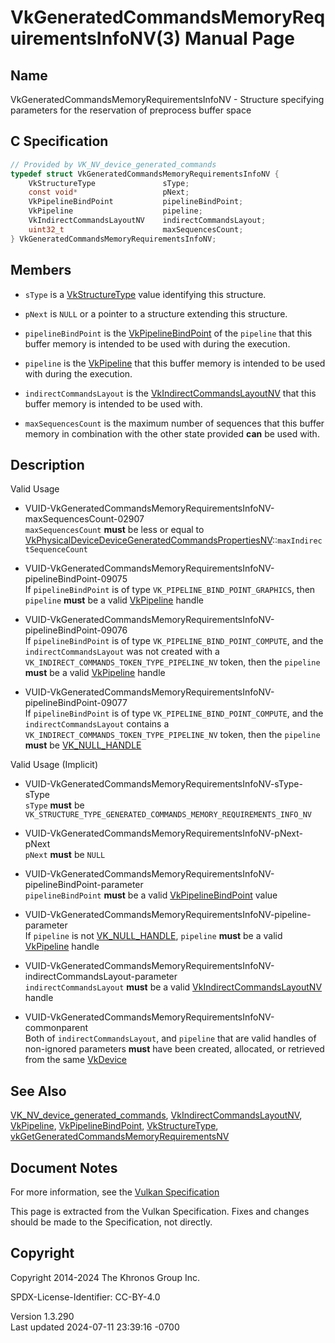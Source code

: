 # VkGeneratedCommandsMemoryRequirementsInfoNV(3) Manual Page

## Name

VkGeneratedCommandsMemoryRequirementsInfoNV - Structure specifying
parameters for the reservation of preprocess buffer space



## <a href="#_c_specification" class="anchor"></a>C Specification

``` c
// Provided by VK_NV_device_generated_commands
typedef struct VkGeneratedCommandsMemoryRequirementsInfoNV {
    VkStructureType               sType;
    const void*                   pNext;
    VkPipelineBindPoint           pipelineBindPoint;
    VkPipeline                    pipeline;
    VkIndirectCommandsLayoutNV    indirectCommandsLayout;
    uint32_t                      maxSequencesCount;
} VkGeneratedCommandsMemoryRequirementsInfoNV;
```

## <a href="#_members" class="anchor"></a>Members

- `sType` is a [VkStructureType](https://registry.khronos.org/vulkan/specs/1.3-extensions/man/html/VkStructureType.html) value identifying
  this structure.

- `pNext` is `NULL` or a pointer to a structure extending this
  structure.

- `pipelineBindPoint` is the
  [VkPipelineBindPoint](https://registry.khronos.org/vulkan/specs/1.3-extensions/man/html/VkPipelineBindPoint.html) of the `pipeline` that
  this buffer memory is intended to be used with during the execution.

- `pipeline` is the [VkPipeline](https://registry.khronos.org/vulkan/specs/1.3-extensions/man/html/VkPipeline.html) that this buffer
  memory is intended to be used with during the execution.

- `indirectCommandsLayout` is the
  [VkIndirectCommandsLayoutNV](https://registry.khronos.org/vulkan/specs/1.3-extensions/man/html/VkIndirectCommandsLayoutNV.html) that
  this buffer memory is intended to be used with.

- `maxSequencesCount` is the maximum number of sequences that this
  buffer memory in combination with the other state provided **can** be
  used with.

## <a href="#_description" class="anchor"></a>Description

Valid Usage

- <a
  href="#VUID-VkGeneratedCommandsMemoryRequirementsInfoNV-maxSequencesCount-02907"
  id="VUID-VkGeneratedCommandsMemoryRequirementsInfoNV-maxSequencesCount-02907"></a>
  VUID-VkGeneratedCommandsMemoryRequirementsInfoNV-maxSequencesCount-02907  
  `maxSequencesCount` **must** be less or equal to
  [VkPhysicalDeviceDeviceGeneratedCommandsPropertiesNV](https://registry.khronos.org/vulkan/specs/1.3-extensions/man/html/VkPhysicalDeviceDeviceGeneratedCommandsPropertiesNV.html)::`maxIndirectSequenceCount`

- <a
  href="#VUID-VkGeneratedCommandsMemoryRequirementsInfoNV-pipelineBindPoint-09075"
  id="VUID-VkGeneratedCommandsMemoryRequirementsInfoNV-pipelineBindPoint-09075"></a>
  VUID-VkGeneratedCommandsMemoryRequirementsInfoNV-pipelineBindPoint-09075  
  If `pipelineBindPoint` is of type `VK_PIPELINE_BIND_POINT_GRAPHICS`,
  then `pipeline` **must** be a valid [VkPipeline](https://registry.khronos.org/vulkan/specs/1.3-extensions/man/html/VkPipeline.html)
  handle

- <a
  href="#VUID-VkGeneratedCommandsMemoryRequirementsInfoNV-pipelineBindPoint-09076"
  id="VUID-VkGeneratedCommandsMemoryRequirementsInfoNV-pipelineBindPoint-09076"></a>
  VUID-VkGeneratedCommandsMemoryRequirementsInfoNV-pipelineBindPoint-09076  
  If `pipelineBindPoint` is of type `VK_PIPELINE_BIND_POINT_COMPUTE`,
  and the `indirectCommandsLayout` was not created with a
  `VK_INDIRECT_COMMANDS_TOKEN_TYPE_PIPELINE_NV` token, then the
  `pipeline` **must** be a valid [VkPipeline](https://registry.khronos.org/vulkan/specs/1.3-extensions/man/html/VkPipeline.html) handle

- <a
  href="#VUID-VkGeneratedCommandsMemoryRequirementsInfoNV-pipelineBindPoint-09077"
  id="VUID-VkGeneratedCommandsMemoryRequirementsInfoNV-pipelineBindPoint-09077"></a>
  VUID-VkGeneratedCommandsMemoryRequirementsInfoNV-pipelineBindPoint-09077  
  If `pipelineBindPoint` is of type `VK_PIPELINE_BIND_POINT_COMPUTE`,
  and the `indirectCommandsLayout` contains a
  `VK_INDIRECT_COMMANDS_TOKEN_TYPE_PIPELINE_NV` token, then the
  `pipeline` **must** be [VK_NULL_HANDLE](https://registry.khronos.org/vulkan/specs/1.3-extensions/man/html/VK_NULL_HANDLE.html)

Valid Usage (Implicit)

- <a href="#VUID-VkGeneratedCommandsMemoryRequirementsInfoNV-sType-sType"
  id="VUID-VkGeneratedCommandsMemoryRequirementsInfoNV-sType-sType"></a>
  VUID-VkGeneratedCommandsMemoryRequirementsInfoNV-sType-sType  
  `sType` **must** be
  `VK_STRUCTURE_TYPE_GENERATED_COMMANDS_MEMORY_REQUIREMENTS_INFO_NV`

- <a href="#VUID-VkGeneratedCommandsMemoryRequirementsInfoNV-pNext-pNext"
  id="VUID-VkGeneratedCommandsMemoryRequirementsInfoNV-pNext-pNext"></a>
  VUID-VkGeneratedCommandsMemoryRequirementsInfoNV-pNext-pNext  
  `pNext` **must** be `NULL`

- <a
  href="#VUID-VkGeneratedCommandsMemoryRequirementsInfoNV-pipelineBindPoint-parameter"
  id="VUID-VkGeneratedCommandsMemoryRequirementsInfoNV-pipelineBindPoint-parameter"></a>
  VUID-VkGeneratedCommandsMemoryRequirementsInfoNV-pipelineBindPoint-parameter  
  `pipelineBindPoint` **must** be a valid
  [VkPipelineBindPoint](https://registry.khronos.org/vulkan/specs/1.3-extensions/man/html/VkPipelineBindPoint.html) value

- <a
  href="#VUID-VkGeneratedCommandsMemoryRequirementsInfoNV-pipeline-parameter"
  id="VUID-VkGeneratedCommandsMemoryRequirementsInfoNV-pipeline-parameter"></a>
  VUID-VkGeneratedCommandsMemoryRequirementsInfoNV-pipeline-parameter  
  If `pipeline` is not [VK_NULL_HANDLE](https://registry.khronos.org/vulkan/specs/1.3-extensions/man/html/VK_NULL_HANDLE.html), `pipeline`
  **must** be a valid [VkPipeline](https://registry.khronos.org/vulkan/specs/1.3-extensions/man/html/VkPipeline.html) handle

- <a
  href="#VUID-VkGeneratedCommandsMemoryRequirementsInfoNV-indirectCommandsLayout-parameter"
  id="VUID-VkGeneratedCommandsMemoryRequirementsInfoNV-indirectCommandsLayout-parameter"></a>
  VUID-VkGeneratedCommandsMemoryRequirementsInfoNV-indirectCommandsLayout-parameter  
  `indirectCommandsLayout` **must** be a valid
  [VkIndirectCommandsLayoutNV](https://registry.khronos.org/vulkan/specs/1.3-extensions/man/html/VkIndirectCommandsLayoutNV.html) handle

- <a href="#VUID-VkGeneratedCommandsMemoryRequirementsInfoNV-commonparent"
  id="VUID-VkGeneratedCommandsMemoryRequirementsInfoNV-commonparent"></a>
  VUID-VkGeneratedCommandsMemoryRequirementsInfoNV-commonparent  
  Both of `indirectCommandsLayout`, and `pipeline` that are valid
  handles of non-ignored parameters **must** have been created,
  allocated, or retrieved from the same [VkDevice](https://registry.khronos.org/vulkan/specs/1.3-extensions/man/html/VkDevice.html)

## <a href="#_see_also" class="anchor"></a>See Also

[VK_NV_device_generated_commands](https://registry.khronos.org/vulkan/specs/1.3-extensions/man/html/VK_NV_device_generated_commands.html),
[VkIndirectCommandsLayoutNV](https://registry.khronos.org/vulkan/specs/1.3-extensions/man/html/VkIndirectCommandsLayoutNV.html),
[VkPipeline](https://registry.khronos.org/vulkan/specs/1.3-extensions/man/html/VkPipeline.html),
[VkPipelineBindPoint](https://registry.khronos.org/vulkan/specs/1.3-extensions/man/html/VkPipelineBindPoint.html),
[VkStructureType](https://registry.khronos.org/vulkan/specs/1.3-extensions/man/html/VkStructureType.html),
[vkGetGeneratedCommandsMemoryRequirementsNV](https://registry.khronos.org/vulkan/specs/1.3-extensions/man/html/vkGetGeneratedCommandsMemoryRequirementsNV.html)

## <a href="#_document_notes" class="anchor"></a>Document Notes

For more information, see the <a
href="https://registry.khronos.org/vulkan/specs/1.3-extensions/html/vkspec.html#VkGeneratedCommandsMemoryRequirementsInfoNV"
target="_blank" rel="noopener">Vulkan Specification</a>

This page is extracted from the Vulkan Specification. Fixes and changes
should be made to the Specification, not directly.

## <a href="#_copyright" class="anchor"></a>Copyright

Copyright 2014-2024 The Khronos Group Inc.

SPDX-License-Identifier: CC-BY-4.0

Version 1.3.290  
Last updated 2024-07-11 23:39:16 -0700
